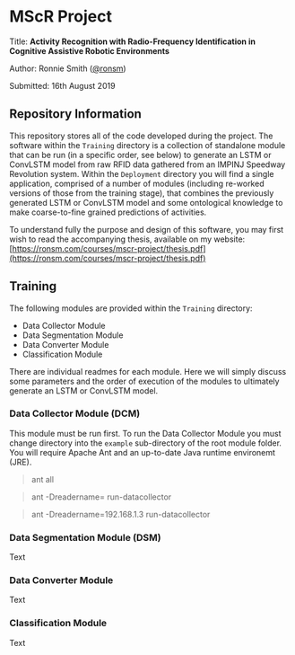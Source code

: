 # MScR Project

Title: **Activity Recognition with Radio-Frequency Identification in Cognitive Assistive Robotic Environments**

Author: Ronnie Smith ([@ronsm](https://github.com/ronsm))

Submitted: 16th August 2019

## Repository Information

This repository stores all of the code developed during the project. The software within the `Training` directory is a collection of standalone module that can be run (in a specific order, see below) to generate an LSTM or ConvLSTM model from raw RFID data gathered from an IMPINJ Speedway Revolution system. Within the `Deployment` directory you will find a single application, comprised of a number of modules (including re-worked versions of those from the training stage), that combines the previously generated LSTM or ConvLSTM model and some ontological knowledge to make coarse-to-fine grained predictions of activities.

To understand fully the purpose and design of this software, you may first wish to read the accompanying thesis, available on my website: [https://ronsm.com/courses/mscr-project/thesis.pdf](https://ronsm.com/courses/mscr-project/thesis.pdf)

## Training

The following modules are provided within the `Training` directory:
* Data Collector Module
* Data Segmentation Module
* Data Converter Module
* Classification Module

There are individual readmes for each module. Here we will simply discuss some parameters and the order of execution of the modules to ultimately generate an LSTM or ConvLSTM model.

### Data Collector Module (DCM)

This module must be run first. To run the Data Collector Module you must change directory into the `example` sub-directory of the root module folder. You will require Apache Ant and an up-to-date Java runtime environemt (JRE).

> ant all

> ant -Dreadername=<ip or hostame> run-datacollector

> ant -Dreadername=192.168.1.3 run-datacollector

### Data Segmentation Module (DSM)

Text

### Data Converter Module

Text

### Classification Module

Text